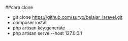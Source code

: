 ##cara clone
- git clone https://github.com/suryo/belajar_laravel.git
- composer install
- php artisan key:generate
- php artisan serve --host 127.0.0.1